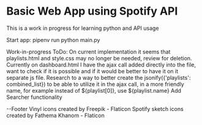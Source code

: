 # Basic Web App using Spotify API 
This is a work in progress for learning python and API usage

Start app:
pipenv run python main.py

Work-in-progress
ToDo:
On current implementation it seems that playlists.html and style.css may no longer be needed, review for deletion.
Currently on dashboard.html I have the ajax call added directly into the file, want to check if it is possible and if it would be better to have it on it separate js file.
Research to a way to better create the jsonify({'playlists': combined_list}) to be able to utilize it in the ajax call, in a more friendly name, for example instead of ${playlist[0]}, use ${playlist.name}
Add Searcher functionality

--Footer
Vinyl icons created by Freepik - Flaticon
Spotify sketch icons created by Fathema Khanom - Flaticon